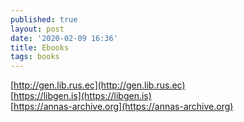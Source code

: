 ```yaml
---
published: true
layout: post
date: '2020-02-09 16:36'
title: Ebooks
tags: books
---
```

[http://gen.lib.rus.ec](http://gen.lib.rus.ec)  
[https://libgen.is](https://libgen.is)  
[https://annas-archive.org](https://annas-archive.org)
